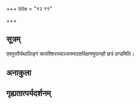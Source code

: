 +++
title = "१२ ११"

+++
## सूत्रम्
एवमुत्तरैर्यथालिङ्गं स्रजश्शिरस्याञ्जनमादर्शावेक्षणमुपानहौ छत्रं दण्डमिति।
## अनाकुला

## गृह्यतात्पर्यदर्शनम्

